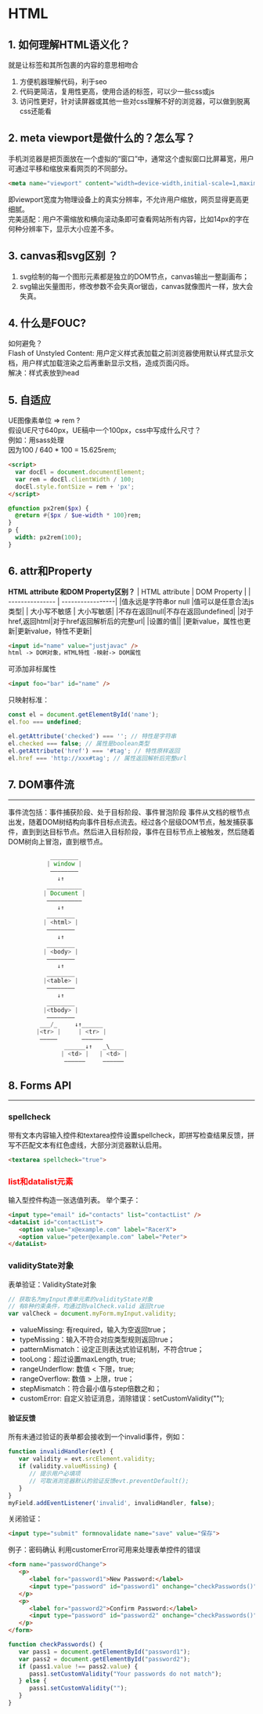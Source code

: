 # HTML
## 1. 如何理解HTML语义化？
就是让标签和其所包裹的内容的意思相吻合
1. 方便机器理解代码，利于seo
2. 代码更简洁，复用性更高，使用合适的标签，可以少一些css或js
3. 访问性更好，针对读屏器或其他一些对css理解不好的浏览器，可以做到脱离css还能看

## 2. meta viewport是做什么的？怎么写？
手机浏览器是把页面放在一个虚拟的“窗口”中，通常这个虚拟窗口比屏幕宽，用户可通过平移和缩放来看网页的不同部分。
```html
<meta name="viewport" content="width=device-width,initial-scale=1,maximum-scale=1" user-scaleble="no" />
```
即viewport宽度为物理设备上的真实分辨率，不允许用户缩放，网页显得更高更细腻。  
完美适配：用户不需缩放和横向滚动条即可查看网站所有内容，比如14px的字在何种分辨率下，显示大小应差不多。




## 3. canvas和svg区别 ？
1. svg绘制的每一个图形元素都是独立的DOM节点，canvas输出一整副画布；
2. svg输出矢量图形，修改参数不会失真or锯齿，canvas就像图片一样，放大会失真。

## 4. 什么是FOUC?
如何避免？  
Flash of Unstyled Content: 用户定义样式表加载之前浏览器使用默认样式显示文档，用户样式加载渲染之后再重新显示文档，造成页面闪烁。  
解决：样式表放到head


## 5. 自适应
UE图像素单位 => rem ?  
假设UE尺寸640px，UE稿中一个100px，css中写成什么尺寸？  
例如：用sass处理  
因为100 / 640 * 100 = 15.625rem;
```html
<script>
  var docEl = document.documentElement;
  var rem = docEl.clientWidth / 100;
  docEl.style.fontSize = rem + 'px';
</script>
```
```sass
@function px2rem($px) {
  @return #{$px / $ue-width * 100}rem;
}
p {
  width: px2rem(100);
}
```

## 6. attr和Property
**HTML attribute 和DOM Property区别？**
| HTML attribute     | DOM Property     |
| ---------------    | -----------------|
|值永远是字符串or null  |值可以是任意合法js类型|
| 大小写不敏感          | 大小写敏感|
|不存在返回null|不存在返回undefined|
|对于href,返回html|对于href返回解析后的完整url|
|设置的值||
|更新value，属性也更新|更新value，特性不更新|

```html
<input id="name" value="justjavac" />
html -> DOM对象，HTML特性 -映射-> DOM属性
```
可添加非标属性
```html
<input foo="bar" id="name" />
```
只映射标准：
```js
const el = document.getElementById('name');
el.foo === undefined;
```

```js
el.getAttribute('checked') === ''; // 特性是字符串
el.checked === false; // 属性是boolean类型
el.getAttribute('href') === '#tag'; // 特性原样返回
el.href === 'http://xxx#tag'; // 属性返回解析后完整url
```

## 7. DOM事件流
***

事件流包括：事件捕获阶段、处于目标阶段、事件冒泡阶段
事件从文档的根节点出发，随着DOM树结构向事件目标点流去。经过各个层级DOM节点，触发捕获事件，直到到达目标节点。然后进入目标阶段，事件在目标节点上被触发，然后随着DOM树向上冒泡，直到根节点。

```js
            ________
           | window |
            ————————
              ↓↑
           __________
          | Document |
           ——————————
              ↓↑
           ________
          | <html> |
           ————————
              ↓↑
           ________
          | <body> |
           ————————
              ↓↑
           ________
          |<table> |
           ————————
              ↓↑
           ________
          |<tbody> |
           ————————
         ___/_     ↓↑______
        |<tr> |     | <tr> |
         —————       ——————
                ______↓↑   _\____
               | <td> |   | <td> |
                ——————     ——————
```




## 8. Forms API

***
### spellcheck
带有文本内容输入控件和textarea控件设置spellcheck，即拼写检查结果反馈，拼写不匹配文本有红色虚线，大部分浏览器默认启用。
```html
<textarea spellcheck="true">
```

### <font color="red">list和datalist元素</font>

输入型控件构造一张选值列表。
举个栗子：
```html
<input type="email" id="contacts" list="contactList" />
<dataList id="contactList">
   <option value="x@example.com" label="RacerX">
   <option value="peter@example.com" label="Peter">
</dataList>
```
 
### validityState对象
表单验证：ValidityState对象
```js
// 获取名为myInput表单元素的validityState对象
// 有8种约束条件，均通过则valCheck.valid 返回true
var valCheck = document.myForm.myInput.validity;

```
* valueMissing: 有required，输入为空返回true；
* typeMissing：输入不符合对应类型规则返回true；
* patternMismatch：设定正则表达式验证机制，不符合true；
* tooLong：超过设置maxLength, true;
* rangeUnderflow: 数值 < 下限，true;
* rangeOverflow: 数值 > 上限，true；
* stepMismatch：符合最小值与step倍数之和；
* customError: 自定义验证消息，消除错误：setCustomValidity("");

#### 验证反馈
所有未通过验证的表单都会接收到一个invalid事件，例如：
```js
function invalidHandler(evt) {
   var validity = evt.srcElement.validity;
   if (validity.valueMissing) {
      // 提示用户必填项
      // 可取消浏览器默认的验证反馈evt.preventDefault();
   }
}
myField.addEventListener('invalid', invalidHandler, false);
```
关闭验证：
```html
<input type="submit" formnovalidate name="save" value="保存">
```

例子：密码确认
利用customerError可用来处理表单控件的错误

```html
<form name="passwordChange">
   <p>
      <label for="password1">New Password:</label>
      <input type="password" id="password1" onchange="checkPasswords()" />
   </p>
   <p>
      <label for="password2">Confirm Password:</label>
      <input type="password" id="password2" onchange="checkPasswords()" />
   </p>
</form>
```
```js
function checkPasswords() {
   var pass1 = document.getElementById("password1");
   var pass2 = document.getElementById("password2");
   if (pass1.value !== pass2.value) {
      pass1.setCustomValidity("Your passwords do not match");
   } else {
      pass1.setCustomValidity("");
   }
}
```